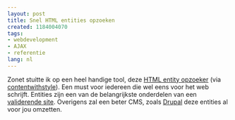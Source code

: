 ```yaml
---
layout: post
title: Snel HTML entities opzoeken
created: 1184004070
tags:
- webdevelopment
- AJAX
- referentie
lang: nl
---
```

Zonet stuitte ik op een heel handige tool, deze [HTML entity opzoeker](http://leftlogic.com/lounge/articles/entity-lookup/) (via [contentwithstyle](http://www.contentwithstyle.co.uk/Blog/153/how-long-have-i-been-waiting-for-this/)). Een must voor iedereen die wel eens voor het web schrijft. Entities zijn een van de belangrijkste onderdelen van een [validerende site](http://www.mozbrowser.nl/forum/viewtopic.php?t=240). Overigens zal een beter CMS, zoals [Drupal](http://drupal.org) deze entities al voor jou omzetten.
